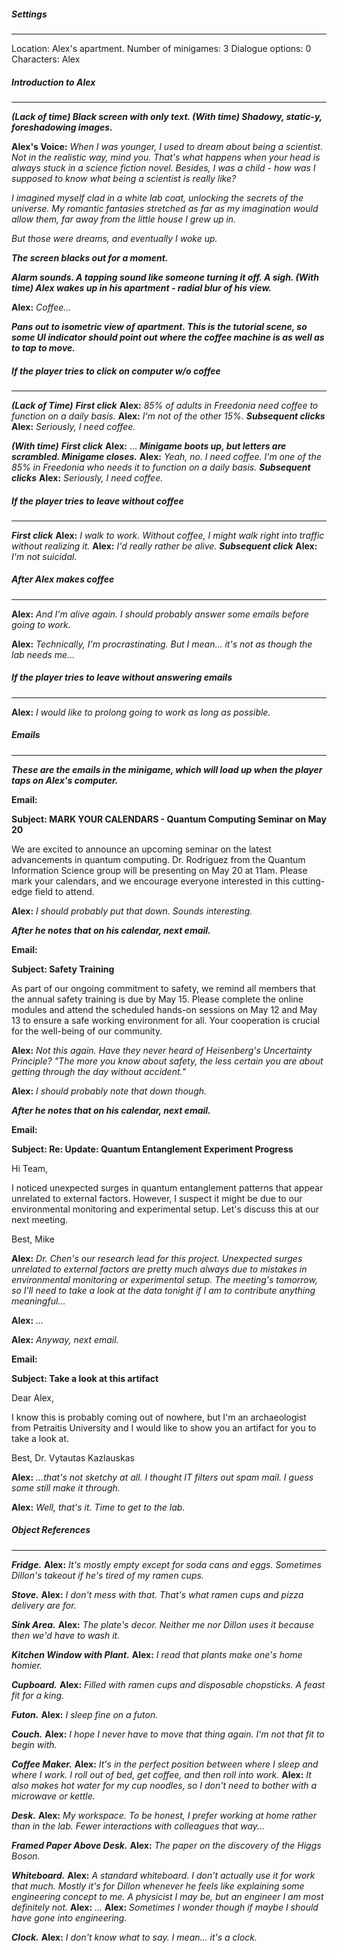 ##### Settings
---
Location: Alex's apartment.
Number of minigames: 3
Dialogue options: 0
Characters: Alex

##### Introduction to Alex
---
***(Lack of time) Black screen with only text.
(With time) Shadowy, static-y, foreshadowing images.***

**Alex's Voice:** *When I was younger, I used to dream about being a scientist. Not in the realistic way, mind you. That's what happens when your head is always stuck in a science fiction novel. Besides, I was a child - how was I supposed to know what being a scientist is really like?*

*I imagined myself clad in a white lab coat, unlocking the secrets of the universe. My romantic fantasies stretched as far as my imagination would allow them, far away from the little house I grew up in.*

*But those were dreams, and eventually I woke up.*

***The screen blacks out for a moment.***

***Alarm sounds. A tapping sound like someone turning it off. A sigh. (With time) Alex wakes up in his apartment - radial blur of his view.***

**Alex:** *Coffee...*

***Pans out to isometric view of apartment. This is the tutorial scene, so some UI indicator should point out where the coffee machine is as well as to tap to move.***

##### If the player tries to click on computer w/o coffee
---
***(Lack of Time)***
***First click***
	**Alex:** *85% of adults in Freedonia need coffee to function on a daily basis.*
	**Alex:** *I'm not of the other 15%.*
***Subsequent clicks***
	**Alex:** *Seriously, I need coffee.*

***(With time)***
***First click***
	**Alex:** ...
	***Minigame boots up, but letters are scrambled. Minigame closes.***
	**Alex:** *Yeah, no. I need coffee. I'm one of the 85% in Freedonia who needs it to function on a daily basis.*
***Subsequent clicks***
	**Alex:** *Seriously, I need coffee.*

##### If the player tries to leave without coffee
---
***First click***
	**Alex:** *I walk to work. Without coffee, I might walk right into traffic without realizing it.*
	**Alex:** *I'd really rather be alive.*
***Subsequent click***
	**Alex:** *I'm not suicidal.*

##### After Alex makes coffee
---
**Alex:** *And I'm alive again. I should probably answer some emails before going to work.*

**Alex:** *Technically, I'm procrastinating. But I mean... it's not as though the lab needs me...*

##### If the player tries to leave without answering emails
---
**Alex:** *I would like to prolong going to work as long as possible.*

##### Emails
---
***These are the emails in the minigame, which will load up when the player taps on Alex's computer.***

**Email:** 

**Subject: MARK YOUR CALENDARS - Quantum Computing Seminar on May 20**

We are excited to announce an upcoming seminar on the latest advancements in quantum computing. Dr. Rodriguez from the Quantum Information Science group will be presenting on May 20 at 11am. Please mark your calendars, and we encourage everyone interested in this cutting-edge field to attend.

**Alex:** *I should probably put that down. Sounds interesting.*

***After he notes that on his calendar, next email.***

**Email:** 

**Subject: Safety Training**

As part of our ongoing commitment to safety, we remind all members that the annual safety training is due by May 15. Please complete the online modules and attend the scheduled hands-on sessions on May 12 and May 13 to ensure a safe working environment for all. Your cooperation is crucial for the well-being of our community.

**Alex:** *Not this again. Have they never heard of Heisenberg's Uncertainty Principle? "The more you know about safety, the less certain you are about getting through the day without accident."*

**Alex:** *I should probably note that down though.*

***After he notes that on his calendar, next email.***

**Email:** 

**Subject: Re: Update: Quantum Entanglement Experiment Progress**

Hi Team,

I noticed unexpected surges in quantum entanglement patterns that appear unrelated to external factors. However, I suspect it might be due to our environmental monitoring and experimental setup. Let's discuss this at our next meeting.

Best,
Mike

**Alex:** *Dr. Chen's our research lead for this project. Unexpected surges unrelated to external factors are pretty much always due to mistakes in environmental monitoring or experimental setup. The meeting's tomorrow, so I'll need to take a look at the data tonight if I am to contribute anything meaningful...*

**Alex:** *...*

**Alex:** *Anyway, next email.*

**Email:** 

**Subject: Take a look at this artifact**

Dear Alex,

I know this is probably coming out of nowhere, but I'm an archaeologist from Petraitis University and I would like to show you an artifact for you to take a look at.

Best,
Dr. Vytautas Kazlauskas

**Alex:** *...that's not sketchy at all. I thought IT filters out spam mail. I guess some still make it through.*

**Alex:** *Well, that's it. Time to get to the lab.*

##### Object References
---
***Fridge.***
**Alex:** *It's mostly empty except for soda cans and eggs. Sometimes Dillon's takeout if he's tired of my ramen cups.*

***Stove.***
**Alex:** *I don't mess with that. That's what ramen cups and pizza delivery are for.*

***Sink Area.***
**Alex:** *The plate's decor. Neither me nor Dillon uses it because then we'd have to wash it.*

***Kitchen Window with Plant.***
**Alex:** *I read that plants make one's home homier.*

***Cupboard.***
**Alex:** *Filled with ramen cups and disposable chopsticks. A feast fit for a king.*

***Futon.***
**Alex:** *I sleep fine on a futon.*

***Couch.***
**Alex:** *I hope I never have to move that thing again. I'm not that fit to begin with.*

***Coffee Maker.***
**Alex:** *It's in the perfect position between where I sleep and where I work. I roll out of bed, get coffee, and then roll into work.*
**Alex:** *It also makes hot water for my cup noodles, so I don't need to bother with a microwave or kettle.*

***Desk.***
**Alex:** *My workspace. To be honest, I prefer working at home rather than in the lab. Fewer interactions with colleagues that way...*

***Framed Paper Above Desk.***
**Alex:** *The paper on the discovery of the Higgs Boson.*

***Whiteboard.***
**Alex:** *A standard whiteboard. I don't actually use it for work that much. Mostly it's for Dillon whenever he feels like explaining some engineering concept to me. A physicist I may be, but an engineer I am most definitely not.*
**Alex:** *...*
**Alex:** *Sometimes I wonder though if maybe I should have gone into engineering.*

***Clock.***
**Alex:** *I don't know what to say. I mean... it's a clock.*

